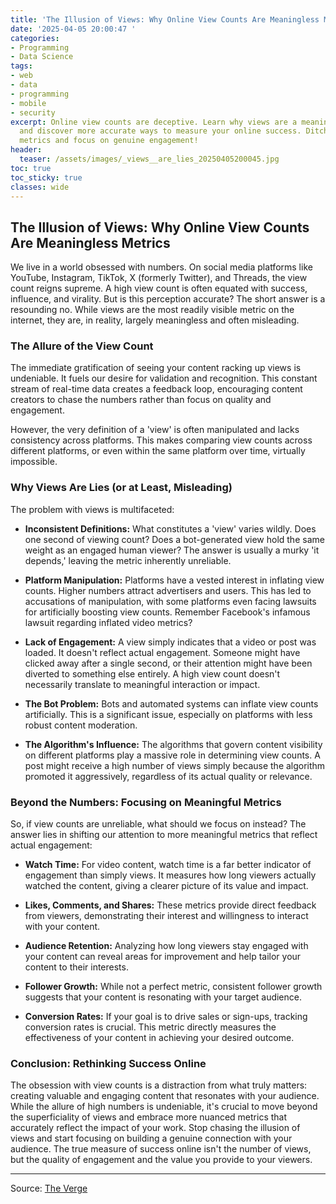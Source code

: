```yaml
---
title: 'The Illusion of Views: Why Online View Counts Are Meaningless Metrics'
date: '2025-04-05 20:00:47 '
categories:
- Programming
- Data Science
tags:
- web
- data
- programming
- mobile
- security
excerpt: Online view counts are deceptive. Learn why views are a meaningless metric
  and discover more accurate ways to measure your online success. Ditch the vanity
  metrics and focus on genuine engagement!
header:
  teaser: /assets/images/_views__are_lies_20250405200045.jpg
toc: true
toc_sticky: true
classes: wide
---
```


## The Illusion of Views: Why Online View Counts Are Meaningless Metrics

We live in a world obsessed with numbers.  On social media platforms like YouTube, Instagram, TikTok, X (formerly Twitter), and Threads, the view count reigns supreme.  A high view count is often equated with success, influence, and virality. But is this perception accurate?  The short answer is a resounding no.  While views are the most readily visible metric on the internet, they are, in reality, largely meaningless and often misleading.

### The Allure of the View Count

The immediate gratification of seeing your content racking up views is undeniable. It fuels our desire for validation and recognition.  This constant stream of real-time data creates a feedback loop, encouraging content creators to chase the numbers rather than focus on quality and engagement.

However, the very definition of a 'view' is often manipulated and lacks consistency across platforms. This makes comparing view counts across different platforms, or even within the same platform over time, virtually impossible.

### Why Views Are Lies (or at Least, Misleading)

The problem with views is multifaceted:

* **Inconsistent Definitions:**  What constitutes a 'view' varies wildly. Does one second of viewing count?  Does a bot-generated view hold the same weight as an engaged human viewer?  The answer is usually a murky 'it depends,' leaving the metric inherently unreliable.

* **Platform Manipulation:**  Platforms have a vested interest in inflating view counts. Higher numbers attract advertisers and users.  This has led to accusations of manipulation, with some platforms even facing lawsuits for artificially boosting view counts.  Remember Facebook's infamous lawsuit regarding inflated video metrics?

* **Lack of Engagement:**  A view simply indicates that a video or post was loaded. It doesn't reflect actual engagement.  Someone might have clicked away after a single second, or their attention might have been diverted to something else entirely.  A high view count doesn't necessarily translate to meaningful interaction or impact.

* **The Bot Problem:**  Bots and automated systems can inflate view counts artificially.  This is a significant issue, especially on platforms with less robust content moderation.

* **The Algorithm's Influence:**  The algorithms that govern content visibility on different platforms play a massive role in determining view counts.  A post might receive a high number of views simply because the algorithm promoted it aggressively, regardless of its actual quality or relevance.

### Beyond the Numbers: Focusing on Meaningful Metrics

So, if view counts are unreliable, what should we focus on instead?  The answer lies in shifting our attention to more meaningful metrics that reflect actual engagement:

* **Watch Time:**  For video content, watch time is a far better indicator of engagement than simply views.  It measures how long viewers actually watched the content, giving a clearer picture of its value and impact.

* **Likes, Comments, and Shares:**  These metrics provide direct feedback from viewers, demonstrating their interest and willingness to interact with your content.

* **Audience Retention:**  Analyzing how long viewers stay engaged with your content can reveal areas for improvement and help tailor your content to their interests.

* **Follower Growth:**  While not a perfect metric, consistent follower growth suggests that your content is resonating with your target audience.

* **Conversion Rates:**  If your goal is to drive sales or sign-ups, tracking conversion rates is crucial.  This metric directly measures the effectiveness of your content in achieving your desired outcome.

### Conclusion:  Rethinking Success Online

The obsession with view counts is a distraction from what truly matters: creating valuable and engaging content that resonates with your audience.  While the allure of high numbers is undeniable, it's crucial to move beyond the superficiality of views and embrace more nuanced metrics that accurately reflect the impact of your work.  Stop chasing the illusion of views and start focusing on building a genuine connection with your audience.  The true measure of success online isn't the number of views, but the quality of engagement and the value you provide to your viewers.

---

Source: [The Verge](https://www.theverge.com/social/639811/view-counts-tiktok-instagram-x-youtube-lies)